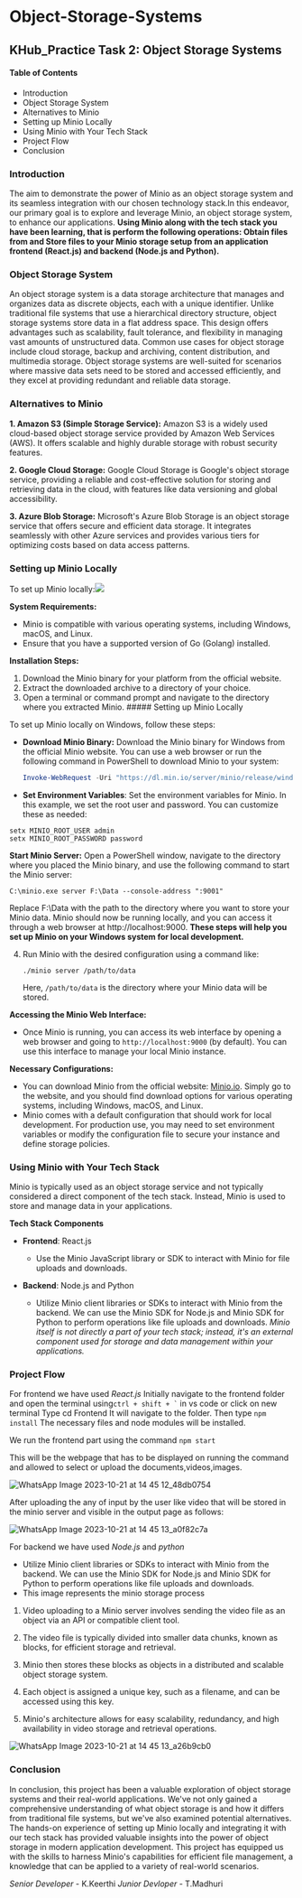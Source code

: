 # Object-Storage-Systems

## KHub_Practice Task 2: Object Storage Systems

#### Table of Contents
- Introduction
- Object Storage System
- Alternatives to Minio
- Setting up Minio Locally
- Using Minio with Your Tech Stack
- Project Flow
- Conclusion

### Introduction
The aim to demonstrate the power of Minio as an object storage system and its seamless integration with our chosen technology stack.In this endeavor, our primary goal is to explore and leverage Minio, an object storage system, to enhance our applications. 
**Using Minio along with the tech stack you have been learning, that is perform the following operations: Obtain files from and Store files to your Minio storage setup from an application frontend (React.js) and backend (Node.js and Python).**

### Object Storage System
An object storage system is a data storage architecture that manages and organizes data as discrete objects, each with a unique identifier. Unlike traditional file systems that use a hierarchical directory structure, object storage systems store data in a flat address space. This design offers advantages such as scalability, fault tolerance, and flexibility in managing vast amounts of unstructured data. Common use cases for object storage include cloud storage, backup and archiving, content distribution, and multimedia storage. Object storage systems are well-suited for scenarios where massive data sets need to be stored and accessed efficiently, and they excel at providing redundant and reliable data storage.

### Alternatives to Minio
**1. Amazon S3 (Simple Storage Service):** Amazon S3 is a widely used cloud-based object storage service provided by Amazon Web Services (AWS). It offers scalable and highly durable storage with robust security features.

**2. Google Cloud Storage:** Google Cloud Storage is Google's object storage service, providing a reliable and cost-effective solution for storing and retrieving data in the cloud, with features like data versioning and global accessibility.

**3. Azure Blob Storage:** Microsoft's Azure Blob Storage is an object storage service that offers secure and efficient data storage. It integrates seamlessly with other Azure services and provides various tiers for optimizing costs based on data access patterns.

### Setting up Minio Locally
To set up Minio locally:<img src="https://cpl.thalesgroup.com/sites/default/files/content/partners/logo/2020-08/logo.png">

**System Requirements:**
- Minio is compatible with various operating systems, including Windows, macOS, and Linux.
- Ensure that you have a supported version of Go (Golang) installed.
  
**Installation Steps:**
1. Download the Minio binary for your platform from the official website.
2. Extract the downloaded archive to a directory of your choice.
3. Open a terminal or command prompt and navigate to the directory where you extracted Minio. ##### Setting up Minio Locally
   
To set up Minio locally on Windows, follow these steps:

- **Download Minio Binary:**
   Download the Minio binary for Windows from the official Minio website. You can use a web browser or run the following command in PowerShell to download Minio to your system:

   ```powershell
   Invoke-WebRequest -Uri "https://dl.min.io/server/minio/release/windows-amd64/minio.exe" -OutFile "C:\minio.exe"
- **Set Environment Variables**:
Set the environment variables for Minio. In this example, we set the root user and password. You can customize these as needed:

```
setx MINIO_ROOT_USER admin
setx MINIO_ROOT_PASSWORD password
```
**Start Minio Server:**
Open a PowerShell window, navigate to the directory where you placed the Minio binary, and use the following command to start the Minio server:
```
C:\minio.exe server F:\Data --console-address ":9001"
```
Replace F:\Data with the path to the directory where you want to store your Minio data. Minio should now be running locally, and you can access it through a web browser at http://localhost:9000.
__These steps will help you set up Minio on your Windows system for local development.__

4. Run Minio with the desired configuration using a command like:
   ```
   ./minio server /path/to/data
   ```
   Here, `/path/to/data` is the directory where your Minio data will be stored.
   
**Accessing the Minio Web Interface:**
- Once Minio is running, you can access its web interface by opening a web browser and going to `http://localhost:9000` (by default). You can use this interface to manage your local Minio instance.
  
**Necessary Configurations:**
- You can download Minio from the official website: [Minio.io](https://min.io/). Simply go to the website, and you should find download options for various operating systems, including Windows, macOS, and Linux.
- Minio comes with a default configuration that should work for local development. For production use, you may need to set environment variables or modify the configuration file to secure your instance and define storage policies.

### Using Minio with Your Tech Stack
Minio is typically used as an object storage service and not typically considered a direct component of the tech stack. Instead, Minio is used to store and manage data in your applications.

__Tech Stack Components__

- **Frontend**: React.js
  - Use the Minio JavaScript library or SDK to interact with Minio for file uploads and downloads.
  
- **Backend**: Node.js and Python
  - Utilize Minio client libraries or SDKs to interact with Minio from the backend. We can use the Minio SDK for Node.js and Minio SDK for Python to perform operations like file uploads and downloads.
_Minio itself is not directly a part of your tech stack; instead, it's an external component used for storage and data management within your applications._

### Project Flow
For frontend we have used *React.js*
Initially navigate to the frontend folder and open the terminal using``` ctrl + shift + ` ``` in vs code or click on new terminal Type cd Frontend It will navigate to the folder. Then type ``` npm install ```  The necessary files and node modules will be installed.

We run the frontend part using the command ``` npm start ``` 

This will be the webpage that has to be displayed on running the command and allowed to select or upload the documents,videos,images.

![WhatsApp Image 2023-10-21 at 14 45 12_48db0754](https://github.com/Madhurithotakua/Object-Storage-Systems/assets/104493027/b2d69cf4-ba31-4480-990e-bfb8c744bfe2)

After uploading the any of input by the user like video that will be stored in the minio server and visible in the output page as follows:

![WhatsApp Image 2023-10-21 at 14 45 13_a0f82c7a](https://github.com/Madhurithotakua/Object-Storage-Systems/assets/104493027/ec1ade3b-4662-4b8e-9ff0-f71ff75da106)

For backend we have used *Node.js*  and *python*
- Utilize Minio client libraries or SDKs to interact with Minio from the backend. We can use the Minio SDK for Node.js and Minio SDK for Python to perform operations like file uploads and downloads.
- This image represents the minio storage process
1. Video uploading to a Minio server involves sending the video file as an object via an API or compatible client tool.

2. The video file is typically divided into smaller data chunks, known as blocks, for efficient storage and retrieval.

3. Minio then stores these blocks as objects in a distributed and scalable object storage system.

4. Each object is assigned a unique key, such as a filename, and can be accessed using this key.

5. Minio's architecture allows for easy scalability, redundancy, and high availability in video storage and retrieval operations.
   
![WhatsApp Image 2023-10-21 at 14 45 13_a26b9cb0](https://github.com/Madhurithotakua/Object-Storage-Systems/assets/104493027/0bc66869-c0d5-4d3e-a1b7-df1f41bdb409)

### Conclusion
In conclusion, this project has been a valuable exploration of object storage systems and their real-world applications. We've not only gained a comprehensive understanding of what object storage is and how it differs from traditional file systems, but we've also examined potential alternatives. The hands-on experience of setting up Minio locally and integrating it with our tech stack has provided valuable insights into the power of object storage in modern application development. This project has equipped us with the skills to harness Minio's capabilities for efficient file management, a knowledge that can be applied to a variety of real-world scenarios.

*Senior Developer* - K.Keerthi  *Junior Devloper* - T.Madhuri
